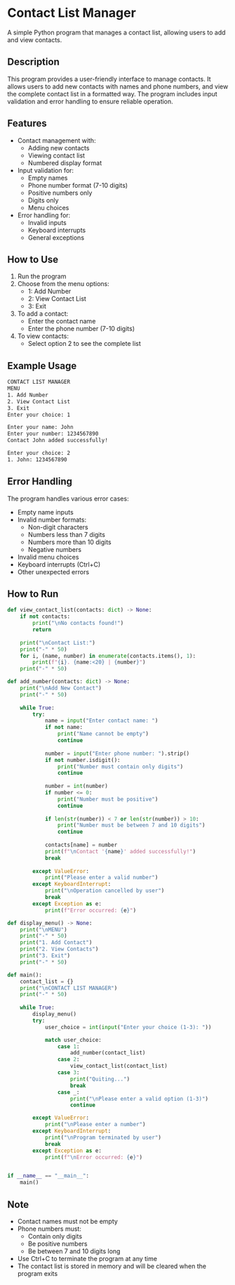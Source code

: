 # Contact List Manager

A simple Python program that manages a contact list, allowing users to add and view contacts.

## Description

This program provides a user-friendly interface to manage contacts. It allows users to add new contacts with names and phone numbers, and view the complete contact list in a formatted way. The program includes input validation and error handling to ensure reliable operation.

## Features

- Contact management with:
  - Adding new contacts
  - Viewing contact list
  - Numbered display format
- Input validation for:
  - Empty names
  - Phone number format (7-10 digits)
  - Positive numbers only
  - Digits only
  - Menu choices
- Error handling for:
  - Invalid inputs
  - Keyboard interrupts
  - General exceptions

## How to Use

1. Run the program
2. Choose from the menu options:
   - 1: Add Number
   - 2: View Contact List
   - 3: Exit
3. To add a contact:
   - Enter the contact name
   - Enter the phone number (7-10 digits)
4. To view contacts:
   - Select option 2 to see the complete list

## Example Usage

```bash
CONTACT LIST MANAGER
MENU
1. Add Number
2. View Contact List
3. Exit
Enter your choice: 1

Enter your name: John
Enter your number: 1234567890
Contact John added successfully!

Enter your choice: 2
1. John: 1234567890
```

## Error Handling

The program handles various error cases:
- Empty name inputs
- Invalid number formats:
  - Non-digit characters
  - Numbers less than 7 digits
  - Numbers more than 10 digits
  - Negative numbers
- Invalid menu choices
- Keyboard interrupts (Ctrl+C)
- Other unexpected errors

## How to Run

```python
def view_contact_list(contacts: dict) -> None:
    if not contacts:
        print("\nNo contacts found!")
        return
        
    print("\nContact List:")
    print("-" * 50)
    for i, (name, number) in enumerate(contacts.items(), 1):
        print(f"{i}. {name:<20} | {number}")
    print("-" * 50)

def add_number(contacts: dict) -> None:
    print("\nAdd New Contact")
    print("-" * 50)
    
    while True:
        try:
            name = input("Enter contact name: ")
            if not name:
                print("Name cannot be empty")
                continue
            
            number = input("Enter phone number: ").strip()
            if not number.isdigit():
                print("Number must contain only digits")
                continue
                
            number = int(number)
            if number <= 0:
                print("Number must be positive")
                continue
                
            if len(str(number)) < 7 or len(str(number)) > 10:
                print("Number must be between 7 and 10 digits")
                continue
            
            contacts[name] = number
            print(f"\nContact '{name}' added successfully!")
            break
            
        except ValueError:
            print("Please enter a valid number")
        except KeyboardInterrupt:
            print("\nOperation cancelled by user")
            break
        except Exception as e:
            print(f"Error occurred: {e}")

def display_menu() -> None:
    print("\nMENU")
    print("-" * 50)
    print("1. Add Contact")
    print("2. View Contacts")
    print("3. Exit")
    print("-" * 50)

def main():
    contact_list = {}
    print("\nCONTACT LIST MANAGER")
    print("-" * 50)
    
    while True:
        display_menu()
        try:
            user_choice = int(input("Enter your choice (1-3): "))

            match user_choice:
                case 1:
                    add_number(contact_list)
                case 2:
                    view_contact_list(contact_list)
                case 3:
                    print("Quiting...")
                    break
                case _:
                    print("\nPlease enter a valid option (1-3)")
                    continue

        except ValueError:
            print("\nPlease enter a number")
        except KeyboardInterrupt:
            print("\nProgram terminated by user")
            break
        except Exception as e:
            print(f"\nError occurred: {e}")


if __name__ == "__main__":
    main()
```

## Note

- Contact names must not be empty
- Phone numbers must:
  - Contain only digits
  - Be positive numbers
  - Be between 7 and 10 digits long
- Use Ctrl+C to terminate the program at any time
- The contact list is stored in memory and will be cleared when the program exits
